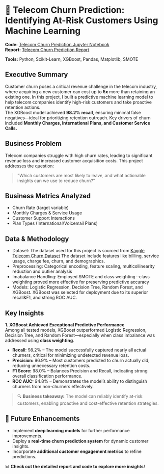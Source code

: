 # 📡 Telecom Churn Prediction: Identifying At-Risk Customers Using Machine Learning  
**Code:** [Telecom Churn Prediction Jupyter Notebook](https://github.com/YuwenAprilYang/Projects/blob/fb55da9e5eb18f691663ccb018458a8ae663a907/Telecom%20Churn%20Prediction/Telecom%20Churn%20Prediction%20Code.ipynb)  
**Report:** [Telecom Churn Prediction Report](https://github.com/YuwenAprilYang/Projects/blob/451a81c4c3d01b720966a6be1705995074e2f5d5/Telecom%20Churn%20Prediction/Telecom%20Churn%20Report.pdf)  

**Tools:** Python, Scikit-Learn, XGBoost, Pandas, Matplotlib, SMOTE  

## Executive Summary  
Customer churn poses a critical revenue challenge in the telecom industry, where acquiring a new customer can cost up to **5x** more than retaining an existing one. In this project, I built a predictive machine learning model to help telecom companies identify high-risk customers and take proactive retention actions.  
The XGBoost model achieved **98.2% recall**, ensuring minimal false negatives—ideal for prioritizing retention outreach. Key drivers of churn included **Monthly Charges, International Plans, and Customer Service Calls.**  

## Business Problem
Telecom companies struggle with high churn rates, leading to significant revenue loss and increased customer acquisition costs. This project addresses the question:  
>"Which customers are most likely to leave, and what actionable insights can we use to reduce churn?"

## Business Metrics Analyzed
- Churn Rate (target variable)
- Monthly Charges & Service Usage
- Customer Support Interactions
- Plan Types (International/Voicemail Plans)
  
## Data & Methodology
- Dataset: The dataset used for this project is sourced from [Kaggle Telecom Churn Dataset](https://www.kaggle.com/datasets/mnassrib/telecom-churn-datasets) The dataset include features like billling, service usage, charge fee, churn, and demographics.
- Preprocessing: Categorical encoding, feature scaling, multicollinearity reduction and outlier analysis
- Imabalance Handling: Employed SMOTE and class weighting--class weighting proved more effective for preserving predictive accuracy
- Models: Logistic Regression, Decision Tree, Random Forest, and XGBoost. XGBoost was selected for deployment due to its superior recall&F1, and strong ROC AUC.

## Key Insights
**1. XGBoost Achieved Exceptional Predictive Performance**  
Among all tested models, XGBoost outperformed Logistic Regression, Decision Tree, and Random Forest—especially when class imbalance was addressed using **class weighting**.  
- **Recall:** 98.2% – The model successfully captured nearly all actual churners, critical for minimizing undetected revenue loss.  
- **Precision:** 96.9% – Most customers predicted to churn actually did, reducing unnecessary retention costs.  
- **F1 Score:** 98.0% – Balances Precision and Recall, indicating strong overall classification performance.  
- **ROC AUC:** 94.8% – Demonstrates the model’s ability to distinguish churners from non-churners effectively.


> 🔍 **Business takeaway:** The model can reliably identify at-risk customers, enabling proactive and cost-effective retention strategies.


## 🚀 Future Enhancements  
- Implement **deep learning models** for further performance improvements.  
- Deploy a **real-time churn prediction system** for dynamic customer insights.  
- Incorporate **additional customer engagement metrics** to refine predictions.  

📊 **Check out the detailed report and code to explore more insights!**  
